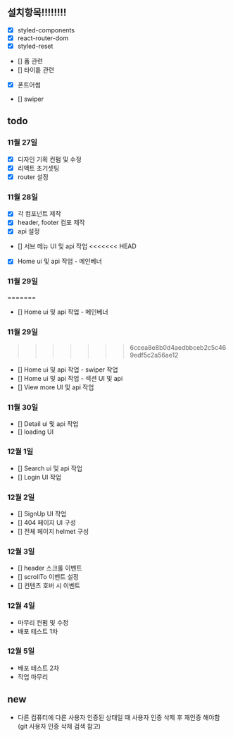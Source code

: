 ## 설치항목!!!!!!!!

- [x] styled-components
- [x] react-router-dom
- [x] styled-reset
- [] 폼 관련
- [] 타이틑 관련
- [x] 폰트어썸
- [] swiper

## todo

### 11월 27일

- [x] 디자인 기획 컨펌 및 수정
- [x] 리액트 초기셋팅
- [x] router 설정

### 11월 28일

- [x] 각 컴포넌트 제작
- [x] header, footer 컴포 제작
- [x] api 설정
- [] 서브 메뉴 UI 및 api 작업
<<<<<<< HEAD
- [x] Home ui 및 api 작업 - 메인베너

### 11월 29일

=======
- [] Home ui 및 api 작업 - 메인베너

### 11월 29일

>>>>>>> 6ccea8e8b0d4aedbbceb2c5c469edf5c2a56ae12
- [] Home ui 및 api 작업 - swiper 작업
- [] Home ui 및 api 작업 - 섹션 UI 및 api
- [] View more UI 및 api 작업

### 11월 30일

- [] Detail ui 및 api 작업
- [] loading UI

### 12월 1일

- [] Search ui 및 api 작업
- [] Login UI 작업

### 12월 2일

- [] SignUp UI 작업
- [] 404 페이지 UI 구성
- [] 전체 페이지 helmet 구성

### 12월 3일

- [] header 스크롤 이벤트
- [] scrollTo 이벤트 설정
- [] 컨텐츠 호버 시 이벤트

### 12월 4일

- 마무리 컨펌 및 수정
- 배포 테스트 1차

### 12월 5일

- 배포 테스트 2차
- 작업 마무리

## new

- 다른 컴퓨터에 다른 사용자 인증된 상태일 때 사용자 인증 삭제 후 재인증 해야함 (git 사용자 인증 삭제 검색 참고)
